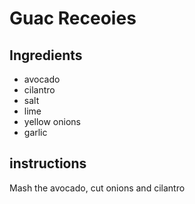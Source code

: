 # Guac Receoies
## Ingredients
- avocado
- cilantro
- salt
- lime
- yellow onions
- garlic

## instructions
Mash the avocado, cut onions and cilantro
